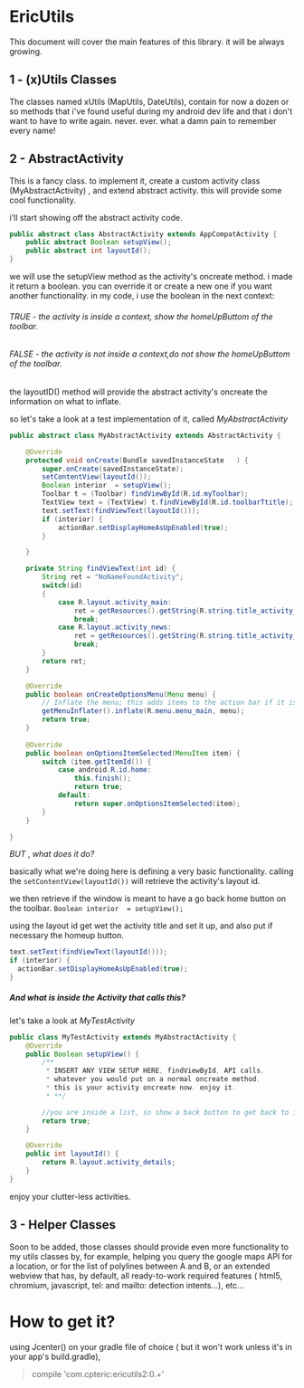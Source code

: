 # EricUtils

This document will cover the main features of this library. it will be always growing.

## 1 - (x)Utils Classes
The classes named xUtils (MapUtils, DateUtils), contain for now a dozen or so methods that i've found useful during my android dev life and that i don't want to have to write again. never. ever. what a damn pain to remember every name!

## 2 - AbstractActivity

This is a fancy class. to implement it, create a custom activity class (MyAbstractActivity) , and extend abstract activity. this will provide some cool functionality.

i'll start showing off the abstract activity code.

```java
public abstract class AbstractActivity extends AppCompatActivity {
    public abstract Boolean setupView();
    public abstract int layoutId();
}
```

we will use the setupView method as the activity's oncreate method.  i made it return a boolean. you can override it or create a new one if you want another functionality. in my code, i use the boolean in the next context:
###### TRUE - the activity is inside a context, show the homeUpButtom of the toolbar.
###### FALSE - the activity is not inside a context,do not show the homeUpButtom of the toolbar.

the layoutID() method will provide the abstract activity's oncreate the information on what to inflate.

so let's take a look at a test implementation of it, called _MyAbstractActivity_

```java
public abstract class MyAbstractActivity extends AbstractActivity {

    @Override
    protected void onCreate(Bundle savedInstanceState   ) {
        super.onCreate(savedInstanceState);
        setContentView(layoutId());
        Boolean interior  = setupView();
        Toolbar t = (Toolbar) findViewById(R.id.myToolbar);
        TextView text = (TextView) t.findViewById(R.id.toolbarTtitle);
        text.setText(findViewText(layoutId()));
        if (interior) {
            actionBar.setDisplayHomeAsUpEnabled(true);
        }

    }

    private String findViewText(int id) {
        String ret = "NoNameFoundActivity";
        switch(id)
        {
            case R.layout.activity_main:
                ret = getResources().getString(R.string.title_activity_main);
                break;
            case R.layout.activity_news:
                ret = getResources().getString(R.string.title_activity_news);
                break;
        }
        return ret;
    }

    @Override
    public boolean onCreateOptionsMenu(Menu menu) {
        // Inflate the menu; this adds items to the action bar if it is present.
        getMenuInflater().inflate(R.menu.menu_main, menu);
        return true;
    }
    
    @Override
    public boolean onOptionsItemSelected(MenuItem item) {
        switch (item.getItemId()) {
            case android.R.id.home:
                this.finish();
                return true;
            default:
                return super.onOptionsItemSelected(item);
        }
    }

}
```
_BUT_ , *_what does it do?_*

basically what we're doing here is defining a very basic functionality.
calling the ``` setContentView(layoutId()) ``` will retrieve the activity's layout id.

we then retrieve if the window is meant to have a go back home button on the toolbar. 
``` Boolean interior  = setupView(); ```

using the layout id get wet the activity title and set it up, and also put if necessary the homeup button.
```java
text.setText(findViewText(layoutId()));
if (interior) {
  actionBar.setDisplayHomeAsUpEnabled(true);
}
```

##### And what is inside the Activity that calls this?

let's take a look at _MyTestActivity_
```java
public class MyTestActivity extends MyAbstractActivity {
    @Override
    public Boolean setupView() {
        /**
         * INSERT ANY VIEW SETUP HERE, findViewById, API calls,
         * whatever you would put on a normal oncreate method.
         * this is your activity oncreate now. enjoy it.
         * **/

        //you are inside a list, so show a back button to get back to it. because i say so.
        return true;
    }

    @Override
    public int layoutId() {
        return R.layout.activity_details;
    }
}
```

enjoy your clutter-less activities.

## 3 - Helper Classes

Soon to be added, those classes should provide even more functionality to my utils classes by, for example, helping you query the google maps API for a location, or for the list of polylines between A and B, or an extended webview that has, by default, all ready-to-work required features ( html5, chromium, javascript, tel: and mailto: detection intents...), etc...


# How to get it?

using Jcenter() on your gradle file of choice ( but it won't work unless it's in your app's build.gradle),

> compile 'com.cpteric:ericutils2:0.+'
